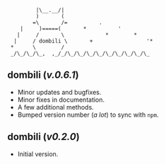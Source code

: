 ```text
         |\__.__/|
         )       (
        =\       /=          .
    |     )=====(       *          '
   |     /       \             *        *
  |     / dombili \       +                 '*
 *      \        /
 _/\_/\_/\_,  ,_/_/\_/\_/\_/\_/\_/\_/\_/\_/\_
```

## **dombili** (*v.0.6.1*)

* Minor updates and bugfixes.
* Minor fixes in documentation.
* A few additional methods.
* Bumped version number (*a lot*) to sync with `npm`.

## **dombili** (*v0.2.0*)

* Initial version.